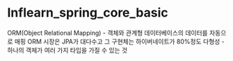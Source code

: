 # Inflearn_spring_core_basic
ORM(Object Relational Mapping) - 객체와 관계형 데이터베이스의 데이터를 자동으로 매핑
ORM 시장은 JPA가 대다수고 그 구현체는 하이버네이트가 80%정도
다형성 - 하나의 객체가 여러 가지 타입을 가질 수 있는 것
